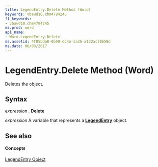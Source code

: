 ```yaml
---
title: LegendEntry.Delete Method (Word)
keywords: vbawd10.chm4784245
f1_keywords:
- vbawd10.chm4784245
ms.prod: word
api_name:
- Word.LegendEntry.Delete
ms.assetid: 4f05bda8-0b00-dc4a-5a36-a132ac70b58d
ms.date: 06/08/2017
---
```



# LegendEntry.Delete Method (Word)

Deletes the object.


## Syntax

 _expression_ . **Delete**

 _expression_ A variable that represents a **[LegendEntry](Word.LegendEntry.md)** object.


## See also


#### Concepts


[LegendEntry Object](Word.LegendEntry.md)

